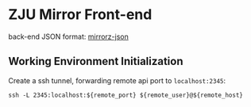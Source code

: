 # ZJU Mirror Front-end

back-end JSON format: [mirrorz-json](https://github.com/mirrorz-org/mirrorz#data-format-v15-draft)

## Working Environment Initialization

Create a ssh tunnel, forwarding remote api port to `localhost:2345`:  
```shell
ssh -L 2345:localhost:${remote_port} ${remote_user}@${remote_host}
```
